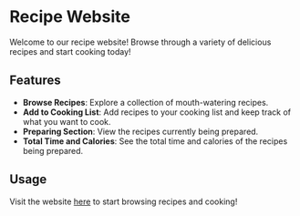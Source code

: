 # Recipe Website

Welcome to our recipe website! Browse through a variety of delicious recipes and start cooking today!

## Features

- **Browse Recipes**: Explore a collection of mouth-watering recipes.
- **Add to Cooking List**: Add recipes to your cooking list and keep track of what you want to cook.
- **Preparing Section**: View the recipes currently being prepared.
- **Total Time and Calories**: See the total time and calories of the recipes being prepared.

## Usage

Visit the website [here](https://chefs-table-922.netlify.app/) to start browsing recipes and cooking!